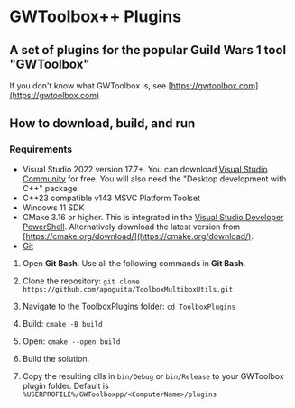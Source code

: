 # GWToolbox++ Plugins

## A set of plugins for the popular Guild Wars 1 tool "GWToolbox"

If you don't know what GWToolbox is, see [https://gwtoolbox.com](https://gwtoolbox.com)

## How to download, build, and run
### Requirements
* Visual Studio 2022 version 17.7+. You can download [Visual Studio Community](https://visualstudio.microsoft.com/vs/community/) for free. You will also need the "Desktop development with C++" package.
* C++23 compatible v143 MSVC Platform Toolset
* Windows 11 SDK
* CMake 3.16 or higher. This is integrated in the [Visual Studio Developer PowerShell](https://learn.microsoft.com/en-us/visualstudio/ide/reference/command-prompt-powershell?view=vs-2022). Alternatively download the latest version from [https://cmake.org/download/](https://cmake.org/download/).
* [Git](https://git-scm.com/)

1. Open **Git Bash**. Use all the following commands in **Git Bash**. 

2. Clone the repository: 
`git clone https://github.com/apoguita/ToolboxMultiboxUtils.git`

3. Navigate to the ToolboxPlugins folder: 
`cd ToolboxPlugins`

4. Build: `cmake -B build`

5. Open: `cmake --open build`

6. Build the solution.

7. Copy the resulting dlls in `bin/Debug` or `bin/Release` to your GWToolbox plugin folder. Default is `%USERPROFILE%/GWToolboxpp/<ComputerName>/plugins`
